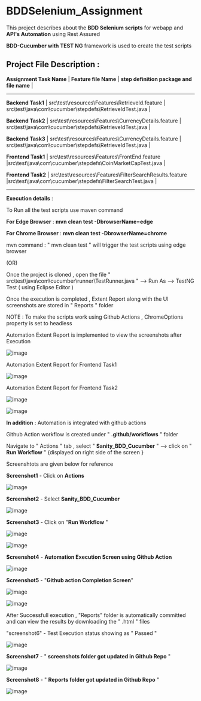 # BDDSelenium_Assignment
This project describes about the **BDD Selenium scripts** for webapp and **API's Automation** using Rest Assured



**BDD-Cucumber with TEST NG** framework is used to create the test scripts 


Project File Description :
-------------------------------------------------------------------------------------------------

**Assignment Task Name**   |                      **Feature file Name**                                                   |              **step definition package and file name**    | 

-------------------------------------------------------------------------------------------------




**Backend Task1**   |          src\test\resources\Features\RetrieveId.feature                                     | src\test\java\com\cucumber\stepdefs\RetrieveIdTest.java |


**Backend Task2**   |          src\test\resources\Features\CurrencyDetails.feature                               |  src\test\java\com\cucumber\stepdefs\RetrieveIdTest.java |



**Backend Task3**   |          src\test\resources\Features\CurrencyDetails.feature                               |  src\test\java\com\cucumber\stepdefs\RetrieveIdTest.java |



**Frontend Task1**  |         src\test\resources\Features\FrontEnd.feature                                        |src\test\java\com\cucumber\stepdefs\CoinMarketCapTest.java |


**Frontend Task2**  |          src\test\resources\Features\FilterSearchResults.feature                             |src\test\java\com\cucumber\stepdefs\FilterSearchTest.java |


-------------------------------------------------------------------------------------------------

**Execution details** : 

To Run all the test scripts use maven command 



**For Edge Browser**   : **mvn clean test -DbrowserName=edge**



**For Chrome Browser**  : **mvn clean test -DbrowserName=chrome**




mvn command :  " mvn clean test "  will trigger the test scripts using edge browser 




(OR)



Once the project is cloned , open the file " src\test\java\com\cucumber\runner\TestRunner.java " --> Run As --> TestNG Test ( using Eclipse Editor )



Once the execution is completed , Extent Report along with the UI screenshots  are stored in " Reports " folder


NOTE : To make the scripts work using Github Actions , ChromeOptions property is set  to headless

Automation Extent Report is implemented to view the screenshots after Execution


![image](https://user-images.githubusercontent.com/22152001/200149712-af85efc1-4698-47a6-b9a7-47004f50598c.png)



Automation Extent Report for Frontend Task1



![image](https://user-images.githubusercontent.com/22152001/200149687-02311c83-9dae-478d-a0ea-b4a43f0d9f88.png)




Automation Extent Report for Frontend Task2



![image](https://user-images.githubusercontent.com/22152001/200149611-13ec7a5d-b74a-40c6-844e-9a911cecb506.png)


![image](https://user-images.githubusercontent.com/22152001/200149673-f6fbee35-4dec-435e-98cf-9bcaa3fe510b.png)




**In addition** : Automation is integrated with github actions 



Github Action workflow is created under  " **.github/workflows** " folder 



Navigate to  " Actions " tab , select  " **Sanity_BDD_Cucumber** " --> click on  " **Run Workflow** " {displayed on right side of the screen }



Screenshtots are given below for reference 


**Screenshot1**  - Click on **Actions** 


![image](https://user-images.githubusercontent.com/22152001/200112802-b4393ce4-300b-43e1-88c2-0e50fabb9d9e.png)

**Screenshot2**  - Select **Sanity_BDD_Cucumber**



![image](https://user-images.githubusercontent.com/22152001/200112916-a295023c-b32d-46e3-80e7-d0f0bd48f239.png) 

**Screenshot3** - Click on "**Run Workflow** "



![image](https://user-images.githubusercontent.com/22152001/200112947-c34a7417-1371-4b8b-950b-31ea1e114ef5.png) 


![image](https://user-images.githubusercontent.com/22152001/200114146-f11aabcd-7c09-4ba1-bca9-4c00f7914401.png)





**Screenshot4**  - **Automation Execution Screen using Github Action**



![image](https://user-images.githubusercontent.com/22152001/200113373-912eb7a5-200d-4397-9d3d-74c48249965b.png)

**Screenshot5**  - "**Github action Completion Screen**"



![image](https://user-images.githubusercontent.com/22152001/200113411-1339d995-983d-4871-9c10-c318779c9884.png)



![image](https://user-images.githubusercontent.com/22152001/200149971-80641c34-c5be-4ee4-a657-7da42d263cd1.png)





After Successfull execution , "Reports" folder is automatically committed and can view the results by downloading the " .html " files 


"screenshot6" - Test Execution status showing as  " Passed "




![image](https://user-images.githubusercontent.com/22152001/200117032-a10b79b7-d4b2-47b5-b689-6866b065da5c.png)




**Screenshot7** - " **screenshots folder got updated in Github Repo** "


![image](https://user-images.githubusercontent.com/22152001/200149884-de3bf368-ac75-474f-ab79-b546cc5cf36e.png)


**Screenshot8** - " **Reports folder got updated in Github Repo** "



![image](https://user-images.githubusercontent.com/22152001/200113460-aab59ce7-7fe4-440b-9c63-e6a1692b65bb.png)






